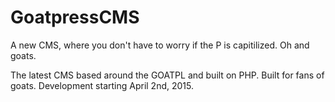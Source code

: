 # GoatpressCMS
A new CMS, where you don't have to worry if the P is capitilized. Oh and goats.

The latest CMS based around the GOATPL and built on PHP. Built for fans of goats. Development starting April 2nd, 2015. 
